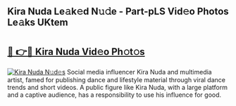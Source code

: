 ## Kira Nuda Le𝚊k𝚎d N𝚞𝚍e - Part-pLS Vid𝚎o Photos Le𝚊ks UKtem

# <h2><a href="http://fbc25y.evod.top/?m=Kira+Nuda">🔗 👉🔴 Kira Nuda Vid𝚎o Ph𝚘t𝚘s</a></h2>

[![Kira Nuda N𝚞d𝚎s](https://i.imgur.com/8V9OHl7.gif)](http://fbc25y.evod.top/?m=Kira+Nuda)
Social media influencer Kira Nuda and multimedia artist, famed for publishing dance and lifestyle material through viral dance trends and short videos. A public figure like Kira Nuda, with a large platform and a captive audience, has a responsibility to use his influence for good. 
